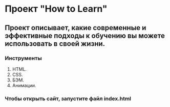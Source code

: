 # Проект "How to Learn"
## Проект описывает, какие современные и эффективные подходы к обучению вы можете использовать в своей жизни.
### Инструменты
1. HTML. 
2. CSS. 
3. БЭМ. 
4. Анимации.
### Чтобы открыть сайт, запустите файл index.html